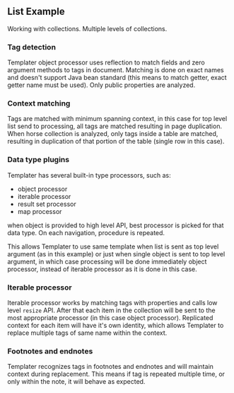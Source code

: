 ## List Example

Working with collections.
Multiple levels of collections.

### Tag detection

Templater object processor uses reflection to match fields and zero argument methods to tags in document.
Matching is done on exact names and doesn't support Java bean standard (this means to match getter, exact getter name must be used).
Only public properties are analyzed.

### Context matching

Tags are matched with minimum spanning context, in this case for top level list send to processing, all tags are matched resulting in page duplication.
When horse collection is analyzed, only tags inside a table are matched, resulting in duplication of that portion of the table (single row in this case).

### Data type plugins

Templater has several built-in type processors, such as:

 * object processor
 * iterable processor
 * result set processor
 * map processor
 
when object is provided to high level API, best processor is picked for that data type.
On each navigation, procedure is repeated.

This allows Templater to use same template when list is sent as top level argument (as in this example) 
or just when single object is sent to top level argument, in which case processing will be done immediately object processor,
instead of iterable processor as it is done in this case.

### Iterable processor

Iterable processor works by matching tags with properties and calls low level `resize` API. 
After that each item in the collection will be sent to the most appropriate processor (in this case object processor). 
Replicated context for each item will have it's own identity, which allows Templater to replace multiple tags of same name within the context.

### Footnotes and endnotes

Templater recognizes tags in footnotes and endnotes and will maintain context during replacement.
This means if tag is repeated multiple time, or only within the note, it will behave as expected.